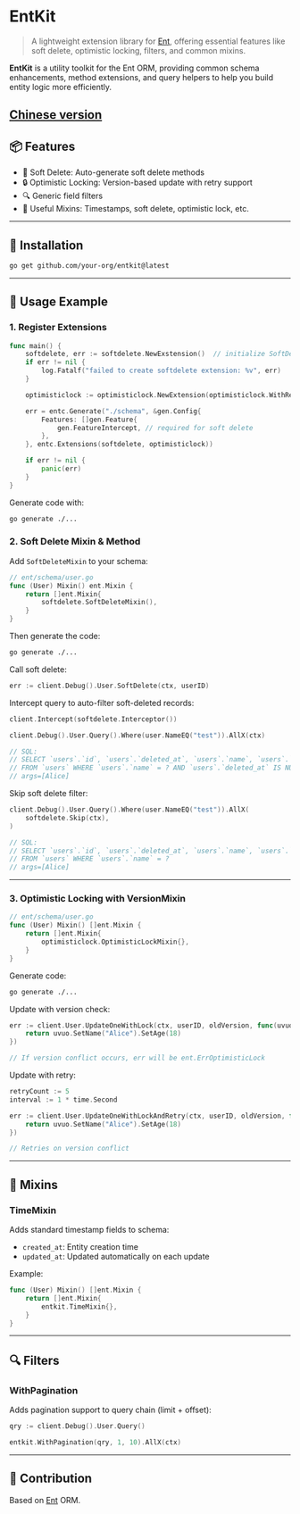 # EntKit

> A lightweight extension library for [Ent](https://entgo.io), offering essential features like soft delete, optimistic locking, filters, and common mixins.

**EntKit** is a utility toolkit for the Ent ORM, providing common schema enhancements, method extensions, and query helpers to help you build entity logic more efficiently.

[Chinese version](https://github.com/uniteweb/entkit/blob/main/README_CN.md)
---

## 📦 Features

- 🧩 Soft Delete: Auto-generate soft delete methods
- 🔒 Optimistic Locking: Version-based update with retry support
- 🔍 Generic field filters
- 🧬 Useful Mixins: Timestamps, soft delete, optimistic lock, etc.

---

## 🔧 Installation

```bash
go get github.com/your-org/entkit@latest
```

---

## 🚀 Usage Example

### 1. Register Extensions

```go
func main() {
    softdelete, err := softdelete.NewExstension()  // initialize SoftDelete extension
    if err != nil {
        log.Fatalf("failed to create softdelete extension: %v", err)
    }

    optimisticlock := optimisticlock.NewExtension(optimisticlock.WithRetry())  // initialize OptimisticLock extension

    err = entc.Generate("./schema", &gen.Config{
        Features: []gen.Feature{
            gen.FeatureIntercept, // required for soft delete
        },
    }, entc.Extensions(softdelete, optimisticlock))

    if err != nil {
        panic(err)
    }
}
```

Generate code with:

```bash
go generate ./...
```

### 2. Soft Delete Mixin & Method

Add `SoftDeleteMixin` to your schema:

```go
// ent/schema/user.go
func (User) Mixin() ent.Mixin {
    return []ent.Mixin{
        softdelete.SoftDeleteMixin(),
    }
}
```

Then generate the code:

```bash
go generate ./...
```

Call soft delete:

```go
err := client.Debug().User.SoftDelete(ctx, userID)
```

Intercept query to auto-filter soft-deleted records:

```go
client.Intercept(softdelete.Interceptor())

client.Debug().User.Query().Where(user.NameEQ("test")).AllX(ctx)

// SQL:
// SELECT `users`.`id`, `users`.`deleted_at`, `users`.`name`, `users`.`age` 
// FROM `users` WHERE `users`.`name` = ? AND `users`.`deleted_at` IS NULL 
// args=[Alice]
```

Skip soft delete filter:

```go
client.Debug().User.Query().Where(user.NameEQ("test")).AllX(
    softdelete.Skip(ctx),
)

// SQL:
// SELECT `users`.`id`, `users`.`deleted_at`, `users`.`name`, `users`.`age` 
// FROM `users` WHERE `users`.`name` = ?
// args=[Alice]
```

---

### 3. Optimistic Locking with VersionMixin

```go
// ent/schema/user.go
func (User) Mixin() []ent.Mixin {
    return []ent.Mixin{
        optimisticlock.OptimisticLockMixin{},
    }
}
```

Generate code:

```bash
go generate ./...
```

Update with version check:

```go
err := client.User.UpdateOneWithLock(ctx, userID, oldVersion, func(uvuo *ent.UserUpdateOne) *ent.UserUpdateOne {
    return uvuo.SetName("Alice").SetAge(18)
})

// If version conflict occurs, err will be ent.ErrOptimisticLock
```

Update with retry:

```go
retryCount := 5
interval := 1 * time.Second

err := client.User.UpdateOneWithLockAndRetry(ctx, userID, oldVersion, func(uvuo *ent.UserUpdateOne) *ent.UserUpdateOne {
    return uvuo.SetName("Alice").SetAge(18)
})

// Retries on version conflict
```

---

## 🧬 Mixins

### TimeMixin

Adds standard timestamp fields to schema:

- `created_at`: Entity creation time
- `updated_at`: Updated automatically on each update

Example:

```go
func (User) Mixin() []ent.Mixin {
    return []ent.Mixin{
        entkit.TimeMixin{},
    }
}
```

---

## 🔍 Filters

### WithPagination

Adds pagination support to query chain (limit + offset):

```go
qry := client.Debug().User.Query()

entkit.WithPagination(qry, 1, 10).AllX(ctx)
```

---

## 🤝 Contribution

Based on [Ent](https://entgo.io) ORM.
